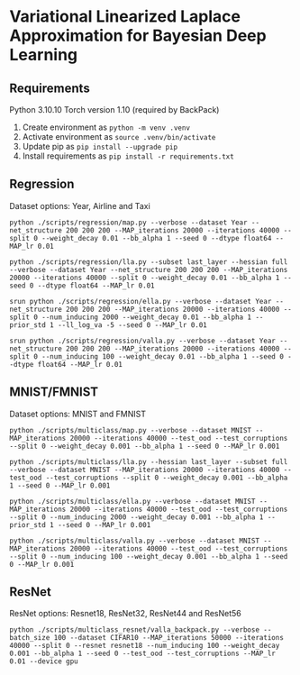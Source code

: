 # Variational Linearized Laplace Approximation for Bayesian Deep Learning

## Requirements

Python 3.10.10
Torch version 1.10 (required by BackPack)

1. Create environment as `python -m venv .venv`
2. Activate environment as `source .venv/bin/activate`
3. Update pip as `pip install --upgrade pip`
4. Install requirements as `pip install -r requirements.txt`

## Regression

Dataset options: Year, Airline and Taxi

```
python ./scripts/regression/map.py --verbose --dataset Year --net_structure 200 200 200 --MAP_iterations 20000 --iterations 40000 --split 0 --weight_decay 0.01 --bb_alpha 1 --seed 0 --dtype float64 --MAP_lr 0.01
```

```
python ./scripts/regression/lla.py --subset last_layer --hessian full --verbose --dataset Year --net_structure 200 200 200 --MAP_iterations 20000 --iterations 40000 --split 0 --weight_decay 0.01 --bb_alpha 1 --seed 0 --dtype float64 --MAP_lr 0.01
```


```
srun python ./scripts/regression/ella.py --verbose --dataset Year --net_structure 200 200 200 --MAP_iterations 20000 --iterations 40000 --split 0 --num_inducing 2000 --weight_decay 0.01 --bb_alpha 1 --prior_std 1 --ll_log_va -5 --seed 0 --MAP_lr 0.01
```

```
srun python ./scripts/regression/valla.py --verbose --dataset Year --net_structure 200 200 200 --MAP_iterations 20000 --iterations 40000 --split 0 --num_inducing 100 --weight_decay 0.01 --bb_alpha 1 --seed 0 --dtype float64 --MAP_lr 0.01
```

## MNIST/FMNIST

Dataset options: MNIST and FMNIST

```
python ./scripts/multiclass/map.py --verbose --dataset MNIST --MAP_iterations 20000 --iterations 40000 --test_ood --test_corruptions --split 0 --weight_decay 0.001 --bb_alpha 1 --seed 0 --MAP_lr 0.001
```

```
python ./scripts/multiclass/lla.py --hessian last_layer --subset full --verbose --dataset MNIST --MAP_iterations 20000 --iterations 40000 --test_ood --test_corruptions --split 0 --weight_decay 0.001 --bb_alpha 1 --seed 0 --MAP_lr 0.001
```

```
python ./scripts/multiclass/ella.py --verbose --dataset MNIST --MAP_iterations 20000 --iterations 40000 --test_ood --test_corruptions --split 0 --num_inducing 2000 --weight_decay 0.001 --bb_alpha 1 --prior_std 1 --seed 0 --MAP_lr 0.001
```

```
python ./scripts/multiclass/valla.py --verbose --dataset MNIST --MAP_iterations 20000 --iterations 40000 --test_ood --test_corruptions --split 0 --num_inducing 100 --weight_decay 0.001 --bb_alpha 1 --seed 0 --MAP_lr 0.001
```

## ResNet

ResNet options: Resnet18, ResNet32, ResNet44 and ResNet56

```
python ./scripts/multiclass_resnet/valla_backpack.py --verbose --batch_size 100 --dataset CIFAR10 --MAP_iterations 50000 --iterations 40000 --split 0 --resnet resnet18 --num_inducing 100 --weight_decay 0.001 --bb_alpha 1 --seed 0 --test_ood --test_corruptions --MAP_lr 0.01 --device gpu
```

